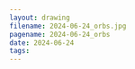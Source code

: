 ```yaml
---
layout: drawing
filename: 2024-06-24_orbs.jpg
pagename: 2024-06-24_orbs
date: 2024-06-24
tags:
---
```

